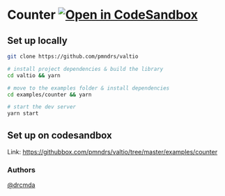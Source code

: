 # Counter [![Open in CodeSandbox](https://img.shields.io/badge/Open%20in-CodeSandbox-blue?style=flat-square&logo=codesandbox)](https://githubbox.com/pmndrs/valtio/tree/master/examples/counter)

## Set up locally

```bash
git clone https://github.com/pmndrs/valtio

# install project dependencies & build the library
cd valtio && yarn

# move to the examples folder & install dependencies
cd examples/counter && yarn

# start the dev server
yarn start
```

## Set up on codesandbox

Link: https://githubbox.com/pmndrs/valtio/tree/master/examples/counter

### Authors
[@drcmda](https://github.com/drcmda)
